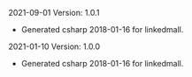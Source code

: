 2021-09-01 Version: 1.0.1
- Generated csharp 2018-01-16 for linkedmall.

2021-01-10 Version: 1.0.0
- Generated csharp 2018-01-16 for linkedmall.

